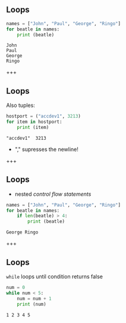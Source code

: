 ## Loops
```python
names = ["John", "Paul", "George", "Ringo"]
for beatle in names:
    print (beatle)
```
    John
    Paul
    George
    Ringo

+++
## Loops
Also tuples:
```python
hostport = ("accdev1", 3213)
for item in hostport:
    print (item)
```
    "accdev1"  3213
* "," supresses the newline!

+++
## Loops
* nested *control flow statements*
```python
names = ["John", "Paul", "George", "Ringo"]
for beatle in names:
    if len(beatle) > 4:
        print (beatle)
```
    George Ringo

+++
## Loops
`while` loops until condition returns false
```python
num = 0
while num < 5:
    num = num + 1 
    print (num)
```
    1 2 3 4 5
